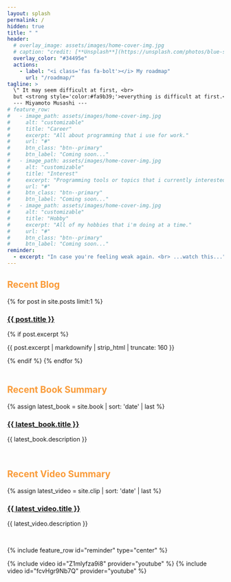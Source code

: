 ```yaml
---
layout: splash
permalink: /
hidden: true
title: " "
header:
  # overlay_image: assets/images/home-cover-img.jpg
  # caption: "credit: [**Unsplash**](https://unsplash.com/photos/blue-sky-with-clouds-viNPa2F7fnw)"
  overlay_color: "#34495e"
  actions:
    - label: "<i class='fas fa-bolt'></i> My roadmap"
      url: "/roadmap/"
tagline: >
  \" It may seem difficult at first, <br>
  but <strong style='color:#fa9b39;'>everything is difficult at first.</strong>\" <br><br>
  --- Miyamoto Musashi ---
# feature_row:
#   - image_path: assets/images/home-cover-img.jpg
#     alt: "customizable"
#     title: "Career"
#     excerpt: "All about programming that i use for work."
#     url: "#"
#     btn_class: "btn--primary"
#     btn_label: "Coming soon..."
#   - image_path: assets/images/home-cover-img.jpg
#     alt: "customizable"
#     title: "Interest"
#     excerpt: "Programming tools or topics that i currently interested in."
#     url: "#"
#     btn_class: "btn--primary"
#     btn_label: "Coming soon..."
#   - image_path: assets/images/home-cover-img.jpg
#     alt: "customizable"
#     title: "Hobby"
#     excerpt: "All of my hobbies that i'm doing at a time."
#     url: "#"
#     btn_class: "btn--primary"
#     btn_label: "Coming soon..."
reminder:
  - excerpt: "In case you're feeling weak again. <br> ...watch this..."
---
```


<div class="feature__wrapper">
  <div class="feature__item">
    <div class="archive__item">
      <div class="archive__item-body">
        <h2 class="archive__item-title" style="color: #fa9b39;">Recent Blog</h2>
        <div class="archive__item-excerpt">
          {% for post in site.posts limit:1 %}
            <h3><a href="{{ post.url | relative_url }}">{{ post.title }}</a></h3>
            {% if post.excerpt %}
              <p class="archive__item-excerpt" itemprop="description">
                {{ post.excerpt | markdownify | strip_html | truncate: 160 }}
              </p>
            {% endif %}
          {% endfor %}
        </div>
      </div>
    </div>
    <br>
  </div>

  <div class="feature__item">
    <div class="archive__item">
      <div class="archive__item-body">
        <h2 class="archive__item-title" style="color: #fa9b39;">Recent Book Summary</h2>
        <div class="archive__item-excerpt">
          {% assign latest_book = site.book | sort: 'date' | last %}
          <h3><a href="{{ latest_book.url | relative_url }}">{{ latest_book.title }}</a></h3>
          <p>{{ latest_book.description }}</p>
        </div>
      </div>
    </div>
    <br>
  </div>

  <div class="feature__item">
    <div class="archive__item">
      <div class="archive__item-body">
        <h2 class="archive__item-title" style="color: #fa9b39;">Recent Video Summary</h2>
        <div class="archive__item-excerpt">
          {% assign latest_video = site.clip | sort: 'date' | last %}
          <h3><a href="{{ latest_video.url | relative_url }}">{{ latest_video.title }}</a></h3>
          <p>{{ latest_video.description }}</p>
        </div>
      </div>
    </div>
    <br>
  </div>
</div>

<!-- {% include feature_row id="feature_row" %} -->
{% include feature_row id="reminder" type="center" %}

{% include video id="Z1mlyfza9i8" provider="youtube" %}
{% include video id="fcvHgr9Nb7Q" provider="youtube" %}
